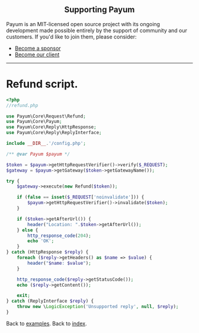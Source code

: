 <h2 align="center">Supporting Payum</h2>

Payum is an MIT-licensed open source project with its ongoing development made possible entirely by the support of community and our customers. If you'd like to join them, please consider:

- [Become a sponsor](https://www.patreon.com/makasim)
- [Become our client](http://forma-pro.com/)

---

# Refund script.

```php
<?php
//refund.php

use Payum\Core\Request\Refund;
use Payum\Core\Payum;
use Payum\Core\Reply\HttpResponse;
use Payum\Core\Reply\ReplyInterface;

include __DIR__.'/config.php';

/** @var Payum $payum */

$token = $payum->getHttpRequestVerifier()->verify($_REQUEST);
$gateway = $payum->getGateway($token->getGatewayName());

try {
    $gateway->execute(new Refund($token));

    if (false == isset($_REQUEST['noinvalidate'])) {
        $payum->getHttpRequestVerifier()->invalidate($token);
    }

    if ($token->getAfterUrl()) {
        header("Location: ".$token->getAfterUrl());
    } else {
        http_response_code(204);
        echo 'OK';
    }
} catch (HttpResponse $reply) {
    foreach ($reply->getHeaders() as $name => $value) {
        header("$name: $value");
    }

    http_response_code($reply->getStatusCode());
    echo ($reply->getContent());

    exit;
} catch (ReplyInterface $reply) {
    throw new \LogicException('Unsupported reply', null, $reply);
}
```

Back to [examples](index.md).
Back to [index](../index.md).

